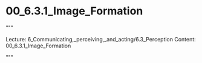 # 00_6.3.1_Image_Formation

"""

Lecture: 6_Communicating,_perceiving,_and_acting/6.3_Perception
Content: 00_6.3.1_Image_Formation

"""

